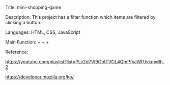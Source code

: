 Title: mini-shopping-game

Description: This project has a filter function which items are filtered by clicking a button.

Languages: HTML, CSS, JavaScript

Main Function:
+
+
+

Reference: 

https://youtube.com/playlist?list=PLv2d7VI9OotTVOL4QmPfvJWPJvkmv6h-2

https://developer.mozilla.org/ko/

